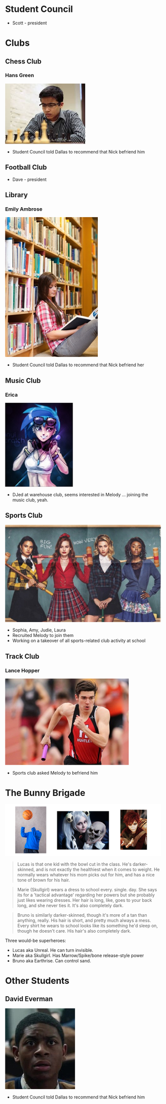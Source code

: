 <!-- TITLE: School Characters -->
<!-- SUBTITLE: A quick summary of School Characters -->

# Student Council
* Scott - president
# Clubs
## Chess Club
### Hans Green
![Hans Green](/uploads/sycamour-school/hans-green.jpg "Hans Green")

* Student Council told Dallas to recommend that Nick befriend him
## Football Club
* Dave - president

## Library
### Emily Ambrose
![Emily Ambrose](/uploads/sycamour-school/emily-ambrose.jpg "Emily Ambrose")

* Student Council told Dallas to recommend that Nick befriend her

## Music Club
### Erica
![Erica](/uploads/sycamour-school/erica.jpg "Erica")

* DJed at warehouse club, seems interested in Melody ... joining the music club, yeah.

## Sports Club
![Sports Club](/uploads/sycamour/sports-club.jpg "Sports Club")

* Sophia, Amy, Judie, Laura
* Recruited Melody to join them
* Working on a takeover of all sports-related club activity at school

## Track Club
### Lance Hopper
![Lance Hopper](/uploads/sycamour-school/lance-hopper.jpg "Lance Hopper")

* Sports club asked Melody to befriend him
# The Bunny Brigade
![Bunnybrigade](/uploads/sycamour-school/bunnybrigade.png "Bunnybrigade")

> Lucas is that one kid with the bowl cut in the class. He's darker-skinned, and is not exactly the healthiest when it comes to weight. He normally wears whatever his mom picks out for him, and has a nice tone of brown for his hair.

> Marie (Skullgirl) wears a dress to school every. single. day. She says its for a 'tactical advantage' regarding her powers but she probably just likes wearing dresses. Her hair is long, like, goes to your back long, and she never ties it. It's also completely dark.

> Bruno is similarly darker-skinned, though it's more of a tan than anything, really. His hair is short, and pretty much always a mess. Every shirt he wears to school looks like its something he'd sleep on, though he doesn't care. His hair's also completely dark.

Three would-be superheroes:

* Lucas aka Unreal. He can turn invisible.
* Marie aka Skullgirl. Has Marrow/Spike/bone release-style power
* Bruno aka Earthrise. Can control sand.
# Other Students
## David Everman
![David Everman](/uploads/sycamour-school/david-everman.jpg "David Everman")

* Student Council told Dallas to recommend that Nick befriend him
